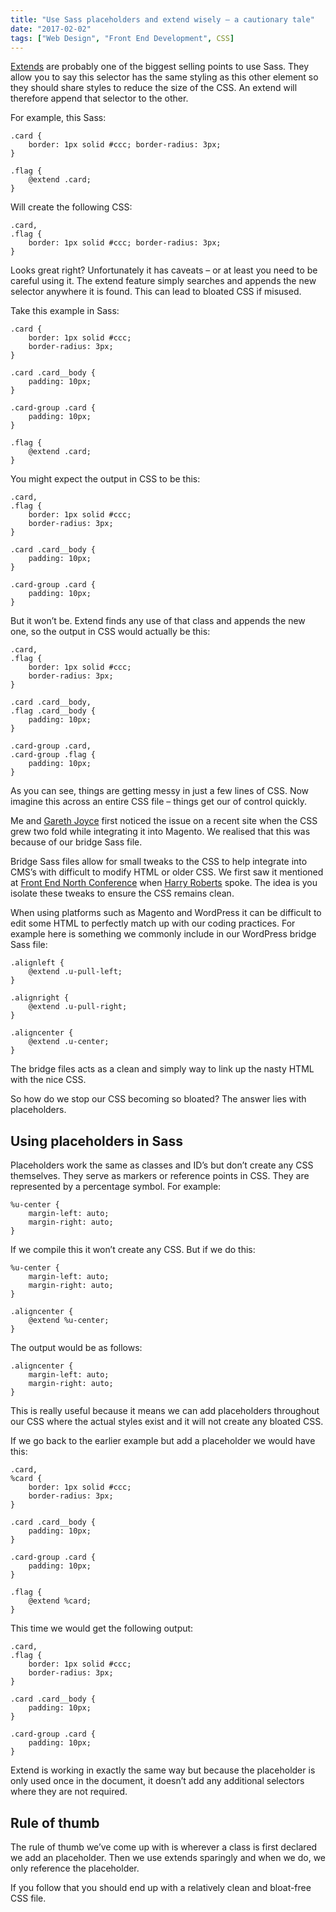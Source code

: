 ```yaml
---
title: "Use Sass placeholders and extend wisely – a cautionary tale"
date: "2017-02-02"
tags: ["Web Design", "Front End Development", CSS]
---
```


[Extends](https://css-tricks.com/the-extend-concept/) are probably one of the biggest selling points to use Sass. They allow you to say this selector has the same styling as this other element so they should share styles to reduce the size of the CSS. An extend will therefore append that selector to the other.

For example, this Sass:

```
.card {
    border: 1px solid #ccc; border-radius: 3px;
}

.flag {
    @extend .card;
}
```

Will create the following CSS:

```
.card,
.flag {
    border: 1px solid #ccc; border-radius: 3px;
}
```

Looks great right? Unfortunately it has caveats – or at least you need to be careful using it. The extend feature simply searches and appends the new selector anywhere it is found. This can lead to bloated CSS if misused.

Take this example in Sass:

```
.card {
    border: 1px solid #ccc;
    border-radius: 3px;
}

.card .card__body {
    padding: 10px;
}

.card-group .card {
    padding: 10px;
}

.flag {
    @extend .card;
}

```

You might expect the output in CSS to be this:

```
.card,
.flag {
    border: 1px solid #ccc;
    border-radius: 3px;
}

.card .card__body {
    padding: 10px;
}

.card-group .card {
    padding: 10px;
}

```

But it won’t be. Extend finds any use of that class and appends the new one, so the output in CSS would actually be this:

```
.card,
.flag {
    border: 1px solid #ccc;
    border-radius: 3px;
}

.card .card__body,
.flag .card__body {
    padding: 10px;
}

.card-group .card,
.card-group .flag {
    padding: 10px;
}

```

As you can see, things are getting messy in just a few lines of CSS. Now imagine this across an entire CSS file – things get our of control quickly.

Me and [Gareth Joyce](https://twitter.com/gazjoy) first noticed the issue on a recent site when the CSS grew two fold while integrating it into Magento. We realised that this was because of our bridge Sass file.

Bridge Sass files allow for small tweaks to the CSS to help integrate into CMS’s with difficult to modify HTML or older CSS. We first saw it mentioned at [Front End North Conference](http://frontendnorth.com/) when [Harry Roberts](https://csswizardry.com/) spoke. The idea is you isolate these tweaks to ensure the CSS remains clean.

When using platforms such as Magento and WordPress it can be difficult to edit some HTML to perfectly match up with our coding practices. For example here is something we commonly include in our WordPress bridge Sass file:

```
.alignleft {
    @extend .u-pull-left;
}

.alignright {
    @extend .u-pull-right;
}

.aligncenter {
    @extend .u-center;
}
```

The bridge files acts as a clean and simply way to link up the nasty HTML with the nice CSS.

So how do we stop our CSS becoming so bloated? The answer lies with placeholders.

## Using placeholders in Sass

Placeholders work the same as classes and ID’s but don’t create any CSS themselves. They serve as markers or reference points in CSS. They are represented by a percentage symbol. For example:

```
%u-center {
    margin-left: auto;
    margin-right: auto;
}
```

If we compile this it won’t create any CSS. But if we do this:

```
%u-center {
    margin-left: auto;
    margin-right: auto;
}

.aligncenter {
    @extend %u-center;
}
```

The output would be as follows:

```
.aligncenter {
    margin-left: auto;
    margin-right: auto;
}
```

This is really useful because it means we can add placeholders throughout our CSS where the actual styles exist and it will not create any bloated CSS.

If we go back to the earlier example but add a placeholder we would have this:

```
.card,
%card {
    border: 1px solid #ccc;
    border-radius: 3px;
}

.card .card__body {
    padding: 10px;
}

.card-group .card {
    padding: 10px;
}

.flag {
    @extend %card;
}
```

This time we would get the following output:

```
.card,
.flag {
    border: 1px solid #ccc;
    border-radius: 3px;
}

.card .card__body {
    padding: 10px;
}

.card-group .card {
    padding: 10px;
}
```

Extend is working in exactly the same way but because the placeholder is only used once in the document, it doesn’t add any additional selectors where they are not required.

## Rule of thumb

The rule of thumb we’ve come up with is wherever a class is first declared we add an placeholder. Then we use extends sparingly and when we do, we only reference the placeholder.

If you follow that you should end up with a relatively clean and bloat-free CSS file.
